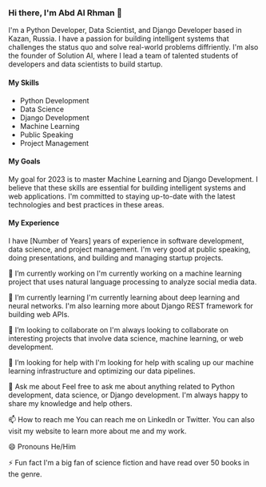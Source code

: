 ### Hi there, I'm Abd Al Rhman 👋
I'm a Python Developer, Data Scientist, and Django Developer based in Kazan, Russia. I have a passion for building intelligent systems that challenges the status quo and solve real-world problems diffriently. I'm also the founder of Solution AI, where I lead a team of talented students of developers and data scientists to build startup.

#### My Skills
- Python Development
- Data Science
- Django Development
- Machine Learning
- Public Speaking
- Project Management

#### My Goals
My goal for 2023 is to master Machine Learning and Django Development. I believe that these skills are essential for building intelligent systems and web applications. I'm committed to staying up-to-date with the latest technologies and best practices in these areas.

#### My Experience
I have [Number of Years] years of experience in software development, data science, and project management. I'm very good at public speaking, doing presentations, and building and managing startup projects.

🔭 I’m currently working on
I'm currently working on a machine learning project that uses natural language processing to analyze social media data.

🌱 I’m currently learning
I'm currently learning about deep learning and neural networks. I'm also learning more about Django REST framework for building web APIs.

👯 I’m looking to collaborate on
I'm always looking to collaborate on interesting projects that involve data science, machine learning, or web development.

🤔 I’m looking for help with
I'm looking for help with scaling up our machine learning infrastructure and optimizing our data pipelines.

💬 Ask me about
Feel free to ask me about anything related to Python development, data science, or Django development. I'm always happy to share my knowledge and help others.

📫 How to reach me
You can reach me on LinkedIn or Twitter. You can also visit my website to learn more about me and my work.

😄 Pronouns
He/Him

⚡ Fun fact
I'm a big fan of science fiction and have read over 50 books in the genre.




